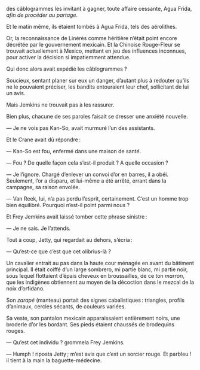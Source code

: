 des câblogrammes les invitant à gagner, toute affaire cessante, Agua Frida, _afin de procéder au partage._

Et le matin même, ils étaient tombés à Agua Frida, tels des aérolithes.

Or, la reconnaissance de Linérès comme héritière n’était point encore
décrétée par le gouvernement mexicain. Et la Chinoise Rouge-Fleur se trouvait actuellement à Mexico, mettant en jeu des influences inconnues, pour
activer la décision si impatiemment attendue.

Qui donc alors avait expédié les câblogrammes ?

Soucieux, sentant planer sur eux un danger, d’autant plus à redouter qu’ils ne le pouvaient préciser, les bandits entouraient leur chef, sollicitant
de lui un avis.

Mais Jemkins ne trouvait pas à les rassurer.

Bien plus, chacune de ses paroles faisait se dresser une anxiété nouvelle.

— Je ne vois pas Kan-So, avait murmuré l’un des assistants.

Et le Crane avait dû répondre :

— Kan-So est fou, enfermé dans une maison de santé.

— Fou ? De quelle façon cela s’est-il produit ? A quelle occasion ?

— Je l’ignore. Chargé d’enlever un convoi d’or en barres, il a obéi. Seulement, l’or a disparu, et lui-même a été arrêté, errant dans la campagne, sa raison envolée.

— Van Reek, lui, n’a pas perdu l’esprit, certainement. C’est un homme trop bien équilibré. Pourquoi n’est-il point parmi nous ?

Et Frey Jemkins avait laissé tomber cette phrase sinistre :

— Je ne sais. Je l’attends.

Tout à coup, Jetty, qui regardait au dehors, s’écria :

— Qu’est-ce que c’est que cet olibrius-là ?

Un cavalier entrait au pas dans la haute cour ménagée en avant du bâtiment principal. Il était coiffé d’un large sombrero, mi partie blanc, mi partie
noir, sous lequel flottaient d’épais cheveux en broussailles, de ce ton _marron_, que les indigènes obtiennent au moyen de la décoction dans le mezcal de la noix d’orfidano.

Son _zarapé_ (manteau) portait des signes cabalistiques : triangles, profils d’animaux, cercles sécants, de couleurs variées.

Sa veste, son pantalon mexicain apparaissaient entièrement noirs, une
broderie d’or les bordant. Ses pieds étaient chaussés de brodequins rouges.

— Qu’est cet individu ? grommela Frey Jemkins.

— Humph ! riposta Jetty ; m’est avis que c’est un sorcier rouge. Et parbleu ! il tient à la main la baguette-médecine.
